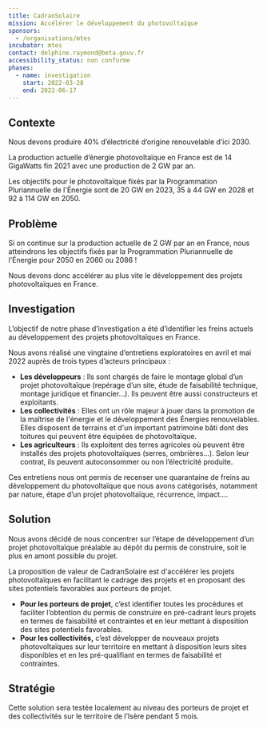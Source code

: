 ```yaml
---
title: CadranSolaire
mission: Accélérer le développement du photovoltaïque
sponsors:
  - /organisations/mtes
incubator: mtes
contact: delphine.raymond@beta.gouv.fr
accessibility_status: non conforme
phases:
  - name: investigation
    start: 2022-03-28
    end: 2022-06-17
---
```

## Contexte

Nous devons produire 40% d’électricité d’origine renouvelable d’ici 2030.

La production actuelle d’énergie photovoltaïque en France est de 14 GigaWatts fin 2021 avec une production de 2 GW par an.

Les objectifs pour le photovoltaïque fixés par la Programmation Pluriannuelle de l'Énergie sont de 20 GW en 2023, 35 à 44 GW en 2028 et 92 à 114 GW en 2050.


## Problème

Si on continue sur la production actuelle de 2 GW par an en France, nous atteindrons les objectifs fixés par la Programmation Pluriannuelle de l'Énergie pour 2050 en 2060 ou 2086 ! 

Nous devons donc accélérer au plus vite le développement des projets photovoltaïques en France.


## Investigation

L’objectif de notre phase d’investigation a été d’identifier les freins actuels au développement des projets photovoltaïques en France.

Nous avons réalisé une vingtaine d’entretiens exploratoires en avril et mai 2022 auprès de trois types d’acteurs principaux : 

* **Les développeurs** : Ils sont chargés de faire le montage global d’un projet photovoltaïque (repérage d’un site, étude de faisabilité technique, montage juridique et financier…). Ils peuvent être aussi constructeurs et exploitants.
* **Les collectivités** : Elles ont un rôle majeur à jouer dans la promotion de la maîtrise de l'énergie et le développement des Énergies renouvelables. Elles disposent de terrains et d'un important patrimoine bâti dont des toitures qui peuvent être équipées de photovoltaïque.
* **Les agriculteurs** : Ils exploitent des terres agricoles où peuvent être installés des projets photovoltaïques (serres, ombrières…). Selon leur contrat, ils peuvent autoconsommer ou non l’électricité produite.

Ces entretiens nous ont permis de recenser une quarantaine de freins au développement du photovoltaïque que nous avons catégorisés, notamment par nature, étape d’un projet photovoltaïque, récurrence, impact….


## Solution

Nous avons décidé de nous concentrer sur l’étape de développement d’un projet photovoltaïque préalable au dépôt du permis de construire, soit le plus en amont possible du projet.

La proposition de valeur de CadranSolaire est d'accélérer les projets photovoltaïques en facilitant le cadrage des projets et en proposant des sites potentiels favorables aux porteurs de projet.

* **Pour les porteurs de projet**, c’est identifier toutes les procédures et faciliter l’obtention du permis de construire en pré-cadrant leurs projets en termes de faisabilité et contraintes et en leur mettant à disposition des sites potentiels favorables. 
* **Pour les collectivités,** c’est développer de nouveaux projets photovoltaïques sur leur territoire en mettant à disposition leurs sites disponibles et en les pré-qualifiant en termes de faisabilité et contraintes.


## Stratégie

Cette solution sera testée localement au niveau des porteurs de projet et des collectivités sur le territoire de l’Isère pendant 5 mois.
